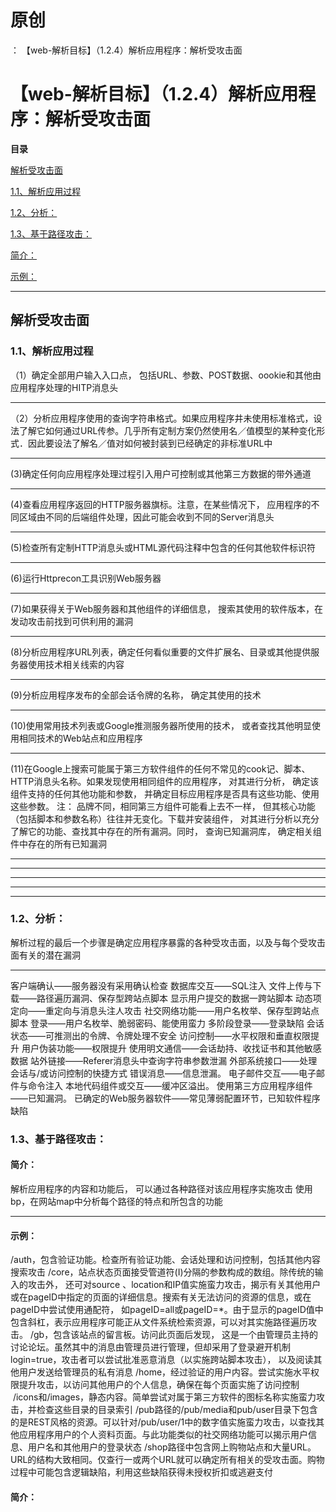 # 原创
：  【web-解析目标】（1.2.4）解析应用程序：解析受攻击面

# 【web-解析目标】（1.2.4）解析应用程序：解析受攻击面

**目录**

[解析受攻击面](#%E8%A7%A3%E6%9E%90%E5%8F%97%E6%94%BB%E5%87%BB%E9%9D%A2)

[1.1、解析应用过程](#1.1%E3%80%81%E8%A7%A3%E6%9E%90%E5%BA%94%E7%94%A8%E8%BF%87%E7%A8%8B)

[1.2、分析：](#1.2%E3%80%81%E5%88%86%E6%9E%90%EF%BC%9A)

[1.3、基于路径攻击：](#1.3%E3%80%81%E5%9F%BA%E4%BA%8E%E8%B7%AF%E5%BE%84%E6%94%BB%E5%87%BB%EF%BC%9A)

[简介：](#%E7%AE%80%E4%BB%8B%EF%BC%9A)

[示例：](#%E7%A4%BA%E4%BE%8B%EF%BC%9A)

---


## 解析受攻击面

> 
<h3>1.1、解析应用过程</h3>
（1）确定全部用户输入入口点， 包括URL、参数、POST数据、oookie和其他由应用程序处理的HITP消息头
<hr/>
（2）分析应用程序使用的查询字符串格式。如果应用程序井未使用标准格式，设法了解它如何通过URL传参。几乎所有定制方案仍然使用名／值模型的某种变化形式．因此要设法了解名／值对如何被封装到已经确定的非标准URL中
<hr/>
(3)确定任何向应用程序处理过程引入用户可控制或其他第三方数据的带外通道
<hr/>
(4)查看应用程序返回的HTTP服务器旗标。注意，在某些情况下， 应用程序的不同区域由不同的后端组件处理，因此可能会收到不同的Server消息头
<hr/>
(5)检查所有定制HTTP消息头或HTML源代码注释中包含的任何其他软件标识符
<hr/>
(6)运行Httprecon工具识别Web服务器
<hr/>
(7)如果获得关于Web服务器和其他组件的详细信息， 搜索其使用的软件版本，在发动攻击前找到可供利用的漏洞
<hr/>
(8)分析应用程序URL列表，确定任何看似重要的文件扩展名、目录或其他提供服务器使用技术相关线索的内容
<hr/>
(9)分析应用程序发布的全部会话令牌的名称， 确定其使用的技术
<hr/>
(10)使用常用技术列表或Google推测服务器所使用的技术， 或者查找其他明显使用相同技术的Web站点和应用程序
<hr/>
(11)在Google上搜索可能属于第三方软件组件的任何不常见的cook记、脚本、HTTP消息头名称。如果发现使用相同组件的应用程序， 对其进行分析， 确定该组件支持的任何其他功能和参数， 并确定目标应用程序是否具有这些功能、使用这些参数。
注： 品牌不同，相同第三方组件可能看上去不一样， 但其核心功能（包括脚本和参数名称）往往并无变化。下载并安装组件， 对其进行分析以充分了解它的功能、查找其中存在的所有漏洞。同时， 查询已知漏洞库， 确定相关组件中存在的所有已知漏洞


---


---


---


---


---


> 
<h3>1.2、分析：</h3>
解析过程的最后一个步骤是确定应用程序暴露的各种受攻击面，以及与每个受攻击面有关的潜在漏洞
<hr/>
客户端确认——服务器没有采用确认检查
数据库交互——SQL注入
文件上传与下载——路径遍历漏洞、保存型跨站点脚本
显示用户提交的数据一跨站脚本
动态项定向——重定向与消息头注人攻击
社交网络功能——用户名枚举、保存型跨站点脚本
登录——用户名枚举、脆弱密码、能使用蛮力
多阶段登录——登录缺陷
会话状态——可推测出的令牌、令牌处理不安全
访问控制——水平权限和垂直权限提升
用户伪装功能——权限提升
使用明文通信——会话劫持、收找证书和其他敏感数据
站外链接——Referer消息头中查询字符串参数泄漏
外部系统接口——处理会话与/或访问控制的快捷方式
错误消息——信息泄漏。
电子邮件交互——电子邮件与命令注入
本地代码组件或交互——缓冲区溢出。
使用第三方应用程序组件——已知漏洞。
已确定的Web服务器软件——常见薄弱配置环节，已知软件程序缺陷


> 
<h3>1.3、基于路径攻击：</h3>
<h4>简介：</h4>
解析应用程序的内容和功能后， 可以通过各种路径对该应用程序实施攻击
使用bp，在网站map中分析每个路径的特点和所包含的功能
<hr/>
<h4>示例：</h4>
/auth，包含验证功能。检查所有验证功能、会话处理和访问控制，包括其他内容搜索攻击
/core，站点状态页面接受管道符(I)分隔的参数构成的数组。除传统的输入的攻击外， 还可对source 、location和IP值实施蛮力攻击，揭示有关其他用户或在pageID中指定的页面的详细信息。搜索有关无法访问的资源的信息，或在pageID中尝试使用通配符， 如pageID=all或pageID=*。由于显示的pageID值中包含斜杠，表示应用程序可能正从文件系统检索资源，可以对其实施路径遍历攻击。
/gb，包含该站点的留言板。访问此页面后发现， 这是一个由管理员主持的讨论论坛。虽然其中的消息由管理员进行管理，但却采用了登录避开机制login=true，攻击者可以尝试批准恶意消息（以实施跨站脚本攻击）， 以及阅读其他用户发送给管理员的私有消息
/home，经过验证的用户内容。尝试实施水平权限提升攻击，以访问其他用户的个人信息，确保在每个页面实施了访问控制
 /icons和/images，静态内容。简单尝试对属于第三方软件的图标名称实施蛮力攻击，并检查这些目录的目录索引
/pub路径的/pub/media和pub/user目录下包含的是REST风格的资源。可以针对/pub/user/1中的数字值实施蛮力攻击，以查找其他应用程序用户的个人资料页面。与此功能类似的社交网络功能可以揭示用户信息、用户名和其他用户的登录状态
/shop路径中包含网上购物站点和大量URL。URL的结构大致相同。仅查行一或两个URL就可以确定所有相关的受攻击面。购物过程中可能包含逻辑缺陷，利用这些缺陷获得未授权折扣或逃避支付


#### 简介：
